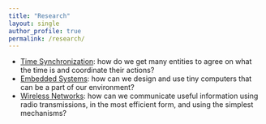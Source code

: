 ```yaml
---
title: "Research"
layout: single
author_profile: true
permalink: /research/
---
```


- [Time Synchronization](https://en.wikipedia.org/wiki/Synchronization): how do we get many entities to agree on what the time is and coordinate their actions?
- [Embedded Systems](https://en.wikipedia.org/wiki/Embedded_system): how can we design and use tiny computers that can be a part of our environment?
- [Wireless Networks](https://en.wikipedia.org/wiki/Wireless): how can we communicate useful information using radio transmissions, in the most efficient form, and using the simplest mechanisms?